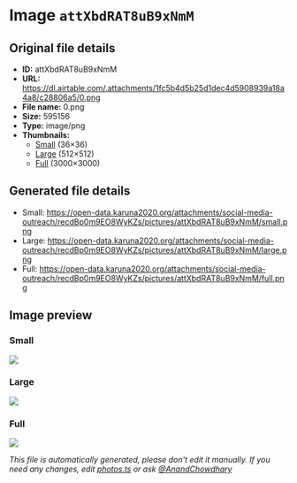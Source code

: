 # Image `attXbdRAT8uB9xNmM`

## Original file details

- **ID:** attXbdRAT8uB9xNmM
- **URL:** https://dl.airtable.com/.attachments/1fc5b4d5b25d1dec4d5908939a18a4a8/c28806a5/0.png
- **File name:** 0.png
- **Size:** 595156
- **Type:** image/png
- **Thumbnails:**
  - [Small](https://dl.airtable.com/.attachmentThumbnails/a25ec9d8a5b6aefa39c37a7f8be04cf0/303f1c47) (36×36)
  - [Large](https://dl.airtable.com/.attachmentThumbnails/d3e8106d94256ca661aecc9c3fdeb1c4/389f8a1c) (512×512)
  - [Full](https://dl.airtable.com/.attachmentThumbnails/4d552ce417d0906608bf5023405496f3/a6d54a18) (3000×3000)

## Generated file details

- Small: https://open-data.karuna2020.org/attachments/social-media-outreach/recdBp0m9EO8WyKZs/pictures/attXbdRAT8uB9xNmM/small.png
- Large: https://open-data.karuna2020.org/attachments/social-media-outreach/recdBp0m9EO8WyKZs/pictures/attXbdRAT8uB9xNmM/large.png
- Full: https://open-data.karuna2020.org/attachments/social-media-outreach/recdBp0m9EO8WyKZs/pictures/attXbdRAT8uB9xNmM/full.png

## Image preview

### Small

![](https://open-data.karuna2020.org/attachments/social-media-outreach/recdBp0m9EO8WyKZs/pictures/attXbdRAT8uB9xNmM/small.png)

### Large

![](https://open-data.karuna2020.org/attachments/social-media-outreach/recdBp0m9EO8WyKZs/pictures/attXbdRAT8uB9xNmM/large.png)

### Full

![](https://open-data.karuna2020.org/attachments/social-media-outreach/recdBp0m9EO8WyKZs/pictures/attXbdRAT8uB9xNmM/full.png)

_This file is automatically generated, please don't edit it manually. If you need any changes, edit [photos.ts](/photos.ts) or ask [@AnandChowdhary](https://github.com/AnandChowdhary)_
